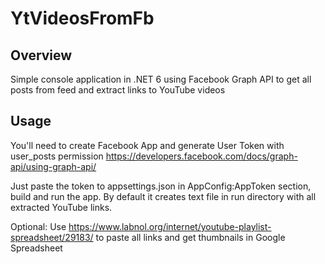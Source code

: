 # YtVideosFromFb

## Overview

Simple console application in .NET 6 using Facebook Graph API to get all posts from feed and extract links to YouTube videos

## Usage

You'll need to create Facebook App and generate User Token with user_posts permission
https://developers.facebook.com/docs/graph-api/using-graph-api/

Just paste the token to appsettings.json in AppConfig:AppToken section, build and run the app.
By default it creates text file in run directory with all extracted YouTube links.

Optional: Use https://www.labnol.org/internet/youtube-playlist-spreadsheet/29183/ to paste all links and get thumbnails in Google Spreadsheet
